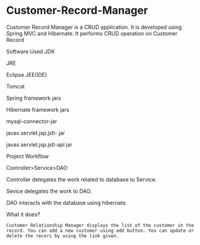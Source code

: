 # Customer-Record-Manager
Customer Record Manager is a CRUD application. It is developed using Spring MVC and Hibernate. It performs CRUD operation on Customer Record

Software Used
 JDK
 
 
 JRE
 
 
 Eclipse JEE(IDE)
 
 
 Tomcat
 
 
 Spring framework jars
 
 
 Hibernate framework jars 
 
 
 mysql-connector-jar
 
 
 javax.servlet.jsp.jstl- jar
 
 
 javax.servlet.jsp.jstl-api jar
 
Project Workflow

 Controller>Service>DAO
 
   Controller delegates the work related to database to Service.
   
   Sevice delegates the work to DAO.
   
   DAO interacts with the database using hibernate.
   
  What it does?
  
    Customer Relationship Manager displays the list of the customer in the record. You can add a new customer using add button. You can update or delete the recors by using the link given.
    
